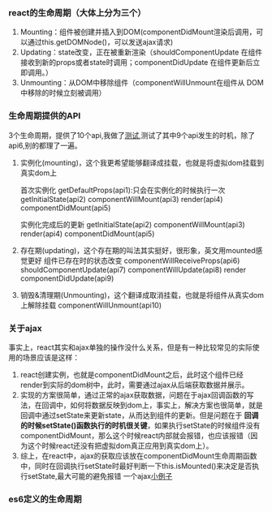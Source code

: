 ### react的生命周期（大体上分为三个）
   1. Mounting：组件被创建并插入到DOM(componentDidMount渲染后调用，可以通过this.getDOMNode()，可以发送ajax请求)
   2. Updating：state改变，正在被重新渲染（shouldComponentUpdate 在组件接收到新的props或者state时调用；componentDidUpdate 在组件更新后立即调用。）
   3. Unmounting：从DOM中移除组件（componentWillUnmount在组件从 DOM 中移除的时候立刻被调用）

### 生命周期提供的API
3个生命周期，提供了10个api,我做了[测试](http://codepen.io/yuzai20/pen/VpQPvR),测试了其中9个api发生的时机，除了api6,别的都理了一遍。
1. 实例化(mounting)，这个我更希望能够翻译成挂载，也就是将虚拟dom挂载到真实dom上

      首次实例化
      getDefaultProps(api1):只会在实例化的时候执行一次
      getInitialState(api2)
      componentWillMount(api3)
      render(api4)
      componentDidMount(api5)

      实例化完成后的更新
      getInitialState(api2)
      componentWillMount(api3)
      render(api4)
      componentDidMount(api5)

2. 存在期(updating)，这个存在期的叫法其实挺好，很形象，英文用mounted感觉更好
      组件已存在时的状态改变
      componentWillReceiveProps(api6)
      shouldComponentUpdate(api7)
      componentWillUpdate(api8)
      render
      componentDidUpdate(api9)

3. 销毁&清理期(Unmounting)，这个翻译成取消挂载，也就是将组件从真实dom上解除挂载
      componentWillUnmount(api10)

### 关于ajax
事实上，react其实和ajax单独的操作没什么关系，但是有一种比较常见的实际使用的场景应该是这样：
1. react创建实例，也就是componentDidMount之后，此时这个组件已经render到实际的dom树中，此时，需要通过ajax从后端获取数据并展示。
2. 实现的方案很简单，通过正常的ajax获取数据，问题在于ajax回调函数的写法，在回调中，如何将数据反映到dom上，事实上，解决方案也很简单，就是回调中通过setState来更新state，从而达到组件的更新。但是问题在于 **回调的时候setState()函数执行的时机很关键**，如果执行setState的时候组件没有componentDidMount，那么这个时候react内部就会报错，也应该报错（因为这个时候react还没有把虚拟dom真正应用到真实dom上）。
3. 综上，在react中，ajax的获取应该放在componentDidMount生命周期函数中，同时在回调执行setState时最好判断一下this.isMounted()来决定是否执行setState,最大可能的避免报错
一个ajax[小例子](http://codepen.io/yuzai20/pen/evVvwN?editors=1010)


### es6定义的生命周期

